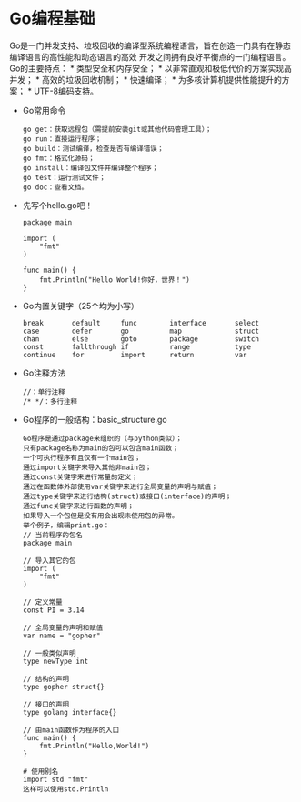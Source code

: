 # Go编程基础
Go是一门并发支持、垃圾回收的编译型系统编程语言，旨在创造一门具有在静态编译语言的高性能和动态语言的高效
开发之间拥有良好平衡点的一门编程语言。
Go的主要特点：
    * 类型安全和内存安全；
    * 以非常直观和极低代价的方案实现高并发；
    * 高效的垃圾回收机制；
    * 快速编译；
    * 为多核计算机提供性能提升的方案；
    * UTF-8编码支持。

* Go常用命令
    ```
    go get：获取远程包（需提前安装git或其他代码管理工具）；
    go run：直接运行程序；
    go build：测试编译，检查是否有编译错误；
    go fmt：格式化源码；
    go install：编译包文件并编译整个程序；
    go test：运行测试文件；
    go doc：查看文档。
    ```

* 先写个hello.go吧！
    ```
    package main

    import (
    	"fmt"
    )

    func main() {
    	fmt.Println("Hello World!你好，世界！")
    }
    ```

* Go内置关键字（25个均为小写）
    ```
    break       default     func        interface       select
    case        defer       go          map             struct
    chan        else        goto        package         switch
    const       fallthrough if          range           type
    continue    for         import      return          var
    ```

* Go注释方法
    ```
    //：单行注释
    /* */：多行注释
    ```

* Go程序的一般结构：basic_structure.go
    ```
    Go程序是通过package来组织的（与python类似）；
    只有package名称为main的包可以包含main函数；
    一个可执行程序有且仅有一个main包；
    通过import关键字来导入其他非main包；
    通过const关键字来进行常量的定义；
    通过在函数体外部使用var关键字来进行全局变量的声明与赋值；
    通过type关键字来进行结构(struct)或接口(interface)的声明；
    通过func关键字来进行函数的声明；
    如果导入一个包但是没有用会出现未使用包的异常。
    举个例子，编辑print.go：
    // 当前程序的包名
    package main

    // 导入其它的包
    import (
    	"fmt"
    )

    // 定义常量
    const PI = 3.14

    // 全局变量的声明和赋值
    var name = "gopher"

    // 一般类似声明
    type newType int

    // 结构的声明
    type gopher struct{}

    // 接口的声明
    type golang interface{}

    // 由main函数作为程序的入口
    func main() {
    	fmt.Println("Hello,World!")
    }

    # 使用别名
    import std "fmt"
    这样可以使用std.Println
    ```